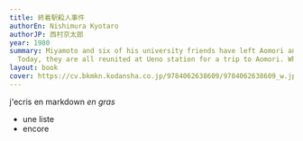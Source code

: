 ```yaml
---
title: 終着駅殺人事件
authorEn: Nishimura Kyotaro
authorJP: 西村京太郎
year: 1980
summary: Miyamoto and six of his university friends have left Aomori and come to Tokyo seven years ago.
  Today, they are all reunited at Ueno station for a trip to Aomori. When members of the group start dying one after the other, the police of Tokyo and the police of Aomori have to join their efforts to find the serial murderer.
layout: book
cover: https://cv.bkmkn.kodansha.co.jp/9784062638609/9784062638609_w.jpg
---
```



j'ecris en markdown *en gras*
- une liste
- encore
